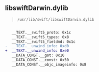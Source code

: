 ## libswiftDarwin.dylib

> `/usr/lib/swift/libswiftDarwin.dylib`

```diff

   __TEXT.__swift5_proto: 0x1c
   __TEXT.__swift5_types: 0x8
   __TEXT.__swift5_fieldmd: 0x1c
-  __TEXT.__unwind_info: 0xd0
+  __TEXT.__unwind_info: 0xe0
   __DATA_CONST.__got: 0x10
   __DATA_CONST.__const: 0x50
   __DATA_CONST.__objc_imageinfo: 0x8

```
